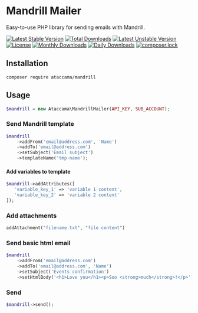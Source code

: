 # Mandrill Mailer
Easy-to-use PHP library for sending emails with Mandrill.

[![Latest Stable Version](https://poser.pugx.org/ataccama/mandrill/v/stable)](https://packagist.org/packages/ataccama/mandrill) [![Total Downloads](https://poser.pugx.org/ataccama/mandrill/downloads)](https://packagist.org/packages/ataccama/mandrill) [![Latest Unstable Version](https://poser.pugx.org/ataccama/mandrill/v/unstable)](https://packagist.org/packages/ataccama/mandrill) [![License](https://poser.pugx.org/ataccama/mandrill/license)](https://packagist.org/packages/ataccama/mandrill) [![Monthly Downloads](https://poser.pugx.org/ataccama/mandrill/d/monthly)](https://packagist.org/packages/ataccama/mandrill) [![Daily Downloads](https://poser.pugx.org/ataccama/mandrill/d/daily)](https://packagist.org/packages/ataccama/mandrill) [![composer.lock](https://poser.pugx.org/ataccama/mandrill/composerlock)](https://packagist.org/packages/ataccama/mandrill)

## Installation
```
composer require ataccama/mandrill
```

## Usage

```php
$mandrill = new Ataccama\MandrillMailer(API_KEY, SUB_ACCOUNT);
```

### Send Mandrill template
```php
$mandrill
    ->addFrom('email@address.com', 'Name')
    ->addTo('email@address.com')
    ->setSubject('Email subject')
    ->templateName('tmp-name');
```

#### Add variables to template
```php
$mandrill->addAttributes([
   'variable_key_1' => 'variable 1 content',
   'variable_key_2' => 'variable 2 content'
]);
```

### Add attachments
```php
addAttachment("filename.txt", "file content")
```

### Send basic html email
```php
$mandrill
    ->addFrom('email@address.com')
    ->addTo('email@address.com', 'Name')
    ->setSubject('Events confirmation')
    ->setHtmlBody('<h1>Love you</h1><p>Soo <strong>much</strong>!</p>');
```

### Send
```php
$mandrill->send();
```
